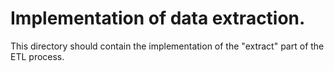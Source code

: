 # Implementation of data extraction.

This directory should contain the implementation of the "extract" part of the ETL process.